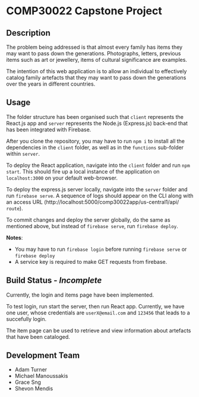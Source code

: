 # COMP30022 Capstone Project

## Description

The problem being addressed is that almost every family has items they may want to pass down the generations. Photographs, letters, previous items such as art or jewellery, items of cultural significance are examples.

The intention of this web application is to allow an individual to effectively catalog family artefacts that they may want to pass down the generations over the years in different countries.

## Usage

The folder structure has been organised such that `client` represents the React.js app and `server` represents the Node.js (Express.js) back-end that has been integrated with Firebase.

After you clone the repository, you may have to run `npm i` to install all the dependencies in the `client` folder, as well as in the `functions` sub-folder within `server`.

To deploy the React application, navigate into the `client` folder and run `npm start`. This should fire up a local instance of the application on `localhost:3000` on your default web-browser.

To deploy the express.js server locally, navigate into the `server` folder and run `firebase serve`. A sequence of logs should appear on the CLI along with an access URL (http://localhost:5000/comp30022app/us-central1/api/ `route`).

To commit changes and deploy the server globally, do the same as mentioned above, but instead of `firebase serve`, run `firebase deploy`.

**Notes**:
- You may have to run `firebase login` before running `firebase serve` or `firebase deploy`
- A service key is required to make GET requests from firebase.

## Build Status - *Incomplete*

Currently, the login and items page have been implemented.

To test login, run start the server, then run React app. Currently, we have one user, whose credentials are `userX@email.com` and `123456` that leads to a succefully login.

The item page can be used to retrieve and view information about artefacts that have been cataloged.

## Development Team

* Adam Turner
* Michael Manoussakis
* Grace Sng
* Shevon Mendis


